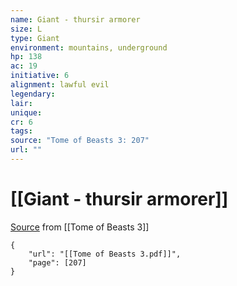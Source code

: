 ```yaml
---
name: Giant - thursir armorer
size: L
type: Giant
environment: mountains, underground
hp: 138
ac: 19
initiative: 6
alignment: lawful evil
legendary: 
lair: 
unique: 
cr: 6
tags: 
source: "Tome of Beasts 3: 207"
url: ""
---
```

# [[Giant - thursir armorer]]

[Source](zotero://open-pdf/library/items/BLGR9HVR?page=207) from [[Tome of Beasts 3]]

```pdf
{
	"url": "[[Tome of Beasts 3.pdf]]",
	"page": [207]
}
```


